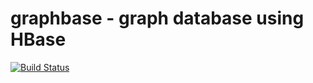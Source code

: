 # graphbase - graph database using HBase

[![Build Status](https://travis-ci.org/brfrn169/graphbase.svg?branch=master)](https://travis-ci.org/brfrn169/graphbase)
